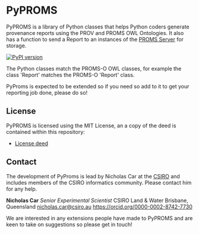 # PyPROMS

PyPROMS is a library of Python classes that helps Python coders generate provenance reports using the PROV and PROMS OWL Ontologies. It also has a function to send a Report to an instances of the [PROMS Server](http://promsns.org/wiki/proms) for storage.

[![PyPI version](https://badge.fury.io/py/pyproms.svg)](https://badge.fury.io/py/pyproms)

The Python classes match the PROMS-O OWL classes, for example the class 'Report' matches the PROMS-O 'Report' class.

PyProms is expected to be extended so if you need so add to it to get your reporting job done, please do so! 

## License
PyPROMS is licensed using the MIT License, an a copy of the deed is contained within this repository:

* [License deed](LICENSE.txt)

## Contact

The development of PyProms is lead by Nicholas Car at the [CSIRO](http://csiro.au) and includes members of the CSIRO informatics community. Please contact him for any help.

**Nicholas Car**
*Senior Experimental Scientist*
CSIRO Land & Water
Brisbane, Queensland
<nicholas.car@csiro.au>
<https://orcid.org/0000-0002-8742-7730>

We are interested in any extensions people have made to PyPROMS and are keen to take on suggestions so please get in touch!
